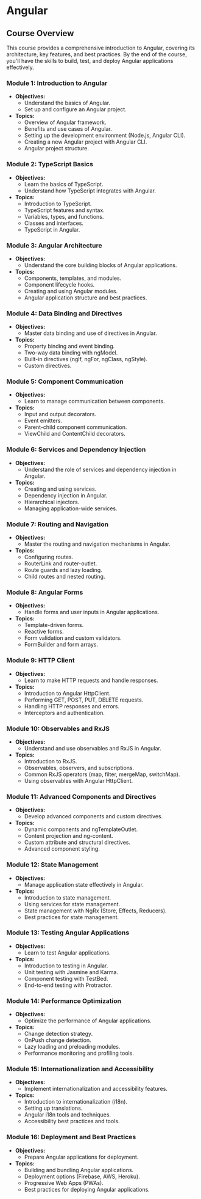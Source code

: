 # Angular

## Course Overview

This course provides a comprehensive introduction to Angular, covering its architecture, key features, and best practices. By the end of the course, you'll have the skills to build, test, and deploy Angular applications effectively.

### Module 1: Introduction to Angular

- **Objectives:**
  - Understand the basics of Angular.
  - Set up and configure an Angular project.
- **Topics:**
  - Overview of Angular framework.
  - Benefits and use cases of Angular.
  - Setting up the development environment (Node.js, Angular CLI).
  - Creating a new Angular project with Angular CLI.
  - Angular project structure.

### Module 2: TypeScript Basics

- **Objectives:**
  - Learn the basics of TypeScript.
  - Understand how TypeScript integrates with Angular.
- **Topics:**
  - Introduction to TypeScript.
  - TypeScript features and syntax.
  - Variables, types, and functions.
  - Classes and interfaces.
  - TypeScript in Angular.

### Module 3: Angular Architecture

- **Objectives:**
  - Understand the core building blocks of Angular applications.
- **Topics:**
  - Components, templates, and modules.
  - Component lifecycle hooks.
  - Creating and using Angular modules.
  - Angular application structure and best practices.

### Module 4: Data Binding and Directives

- **Objectives:**
  - Master data binding and use of directives in Angular.
- **Topics:**
  - Property binding and event binding.
  - Two-way data binding with ngModel.
  - Built-in directives (ngIf, ngFor, ngClass, ngStyle).
  - Custom directives.

### Module 5: Component Communication

- **Objectives:**
  - Learn to manage communication between components.
- **Topics:**
  - Input and output decorators.
  - Event emitters.
  - Parent-child component communication.
  - ViewChild and ContentChild decorators.

### Module 6: Services and Dependency Injection

- **Objectives:**
  - Understand the role of services and dependency injection in Angular.
- **Topics:**
  - Creating and using services.
  - Dependency injection in Angular.
  - Hierarchical injectors.
  - Managing application-wide services.

### Module 7: Routing and Navigation

- **Objectives:**
  - Master the routing and navigation mechanisms in Angular.
- **Topics:**
  - Configuring routes.
  - RouterLink and router-outlet.
  - Route guards and lazy loading.
  - Child routes and nested routing.

### Module 8: Angular Forms

- **Objectives:**
  - Handle forms and user inputs in Angular applications.
- **Topics:**
  - Template-driven forms.
  - Reactive forms.
  - Form validation and custom validators.
  - FormBuilder and form arrays.

### Module 9: HTTP Client

- **Objectives:**
  - Learn to make HTTP requests and handle responses.
- **Topics:**
  - Introduction to Angular HttpClient.
  - Performing GET, POST, PUT, DELETE requests.
  - Handling HTTP responses and errors.
  - Interceptors and authentication.

### Module 10: Observables and RxJS

- **Objectives:**
  - Understand and use observables and RxJS in Angular.
- **Topics:**
  - Introduction to RxJS.
  - Observables, observers, and subscriptions.
  - Common RxJS operators (map, filter, mergeMap, switchMap).
  - Using observables with Angular HttpClient.

### Module 11: Advanced Components and Directives

- **Objectives:**
  - Develop advanced components and custom directives.
- **Topics:**
  - Dynamic components and ngTemplateOutlet.
  - Content projection and ng-content.
  - Custom attribute and structural directives.
  - Advanced component styling.

### Module 12: State Management

- **Objectives:**
  - Manage application state effectively in Angular.
- **Topics:**
  - Introduction to state management.
  - Using services for state management.
  - State management with NgRx (Store, Effects, Reducers).
  - Best practices for state management.

### Module 13: Testing Angular Applications

- **Objectives:**
  - Learn to test Angular applications.
- **Topics:**
  - Introduction to testing in Angular.
  - Unit testing with Jasmine and Karma.
  - Component testing with TestBed.
  - End-to-end testing with Protractor.

### Module 14: Performance Optimization

- **Objectives:**
  - Optimize the performance of Angular applications.
- **Topics:**
  - Change detection strategy.
  - OnPush change detection.
  - Lazy loading and preloading modules.
  - Performance monitoring and profiling tools.

### Module 15: Internationalization and Accessibility

- **Objectives:**
  - Implement internationalization and accessibility features.
- **Topics:**
  - Introduction to internationalization (i18n).
  - Setting up translations.
  - Angular i18n tools and techniques.
  - Accessibility best practices and tools.

### Module 16: Deployment and Best Practices

- **Objectives:**
  - Prepare Angular applications for deployment.
- **Topics:**
  - Building and bundling Angular applications.
  - Deployment options (Firebase, AWS, Heroku).
  - Progressive Web Apps (PWAs).
  - Best practices for deploying Angular applications.

